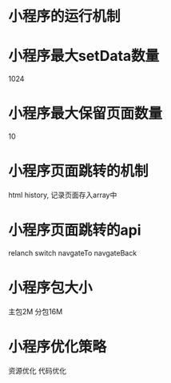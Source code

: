# 小程序的运行机制

# 小程序最大setData数量
1024

# 小程序最大保留页面数量
10

# 小程序页面跳转的机制
html history, 记录页面存入array中

# 小程序页面跳转的api
relanch
switch
navgateTo
navgateBack

# 小程序包大小
主包2M
分包16M

# 小程序优化策略
资源优化
代码优化

